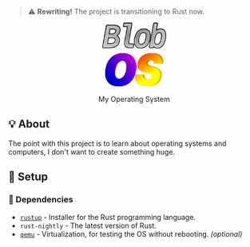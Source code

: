 > :warning: **Rewriting!** The project is transitioning to Rust now.

<p align="center">
  <img src="docs/assets/BlobOS_without_border.png" width="128" height="128"/>
</p>
<p align=center>My Operating System</p>

## 💡 About
The point with this project is to learn about operating systems and computers, I don't want to create something huge.

## 🚀 Setup
### 🧾 Dependencies
 - [`rustup`](https://rustup.rs/) - Installer for the Rust programming language.
 - `rust-nightly` - The latest version of Rust.
 - [`qemu`](https://www.qemu.org/) - Virtualization, for testing the OS without rebooting. _(optional)_
<!----
  - [`GRUB & grub-mkrescue`](https://git.savannah.gnu.org/cgit/grub.git/) - Building the ISO, you also need the i386 version of grub.
### 🔧 Testing

Option 1: Using `qemu`:
```sh
git clone https://github.com/RedsonBr140/BlobOS.git
cd BlobOS
meson setup build # Create the build directory
meson compile -C build run.bin # Runs the BIN file in qemu.
```
Option 2: Real hardware:
```sh
git clone https://github.com/RedsonBr140/BlobOS.git
cd BlobOS
meson setup build # Create the build directory
meson compile -C build # Compile the project.
dd if=build/BlobOS.iso of=/dev/yourFlashDrive status=progress
```
> ⚠️ dd is a dangerous command, make sure that you didn't set `of` to any disk with important data, also, it will overwrite anything on the disk, including partitions.-->
